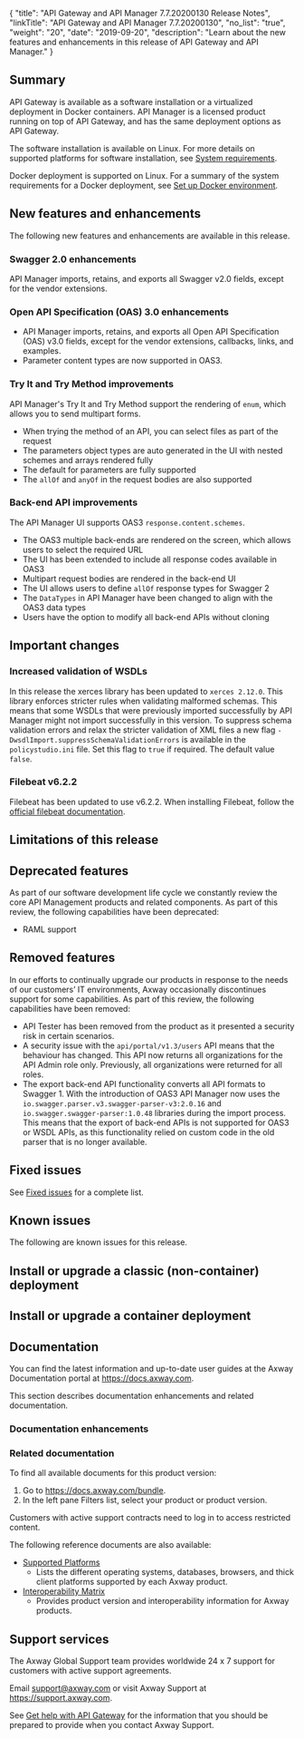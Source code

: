{
    "title": "API Gateway and API Manager 7.7.20200130 Release Notes",
    "linkTitle": "API Gateway and API Manager 7.7.20200130",
    "no_list": "true",
    "weight": "20",
    "date": "2019-09-20",
    "description": "Learn about the new features and enhancements in this release of API Gateway and API Manager."
}

## Summary

API Gateway is available as a software installation or a virtualized deployment in Docker containers. API Manager is a licensed product running on top of API Gateway, and has the same deployment options as API Gateway.

The software installation is available on Linux. For more details on supported platforms for software installation, see [System requirements](/docs/apim_installation/apigtw_install/system_requirements/).

Docker deployment is supported on Linux. For a summary of the system requirements for a Docker deployment, see [Set up Docker environment](/docs/apim_installation/apigw_containers/docker_scripts_prereqs/).

## New features and enhancements

The following new features and enhancements are available in this release.

<!-- Add the new features here -->

### Swagger 2.0 enhancements

API Manager imports, retains, and exports all Swagger v2.0 fields, except for the vendor extensions.

### Open API Specification (OAS) 3.0 enhancements

* API Manager imports, retains, and exports all Open API Specification (OAS) v3.0 fields, except for the vendor extensions, callbacks, links, and examples.
* Parameter content types are now supported in OAS3.

### Try It and Try Method improvements

API Manager's Try It and Try Method support the rendering of `enum`, which allows you to send multipart forms.

* When trying the method of an API, you can select files as part of the request
* The parameters object types are auto generated in the UI with nested schemes and arrays rendered fully
* The default for parameters are fully supported
* The `allOf` and `anyOf` in the request bodies are also supported

### Back-end API improvements

The API Manager UI supports OAS3 `response.content.schemes`.

* The OAS3 multiple back-ends are rendered on the screen, which allows users to select the required URL
* The UI has been extended to include all response codes available in OAS3
* Multipart request bodies are rendered in the back-end UI
* The UI allows users to define `allOf` response types for Swagger 2
* The `DataTypes` in API Manager have been changed to align with the OAS3 data types
* Users have the option to modify all back-end APIs without cloning

## Important changes

<!-- Use this section to describe any changes in the behavior of the product (as a result of features or fixes), for example, new Java system properties in the jvm.xml file. This section could also be used for any important information that doesn't fit elsewhere. -->

### Increased validation of WSDLs
In this release the xerces library has been updated to `xerces 2.12.0`. This library enforces stricter rules when validating malformed schemas. This means that some WSDLs that were previously imported successfully by API Manager might not import successfully in this version. To suppress schema validation errors and relax the stricter validation of XML files a new flag `-DwsdlImport.suppressSchemaValidationErrors` is available in the `policystudio.ini` file. Set this flag to `true` if required. The default value `false`.

### Filebeat v6.2.2
Filebeat has been updated to use v6.2.2. When installing Filebeat, follow the [official filebeat documentation](https://www.elastic.co/guide/en/beats/filebeat/6.6/index.html).

## Limitations of this release

<!-- Add any limitations here -->

## Deprecated features

<!-- Add features that are deprecated here -->

As part of our software development life cycle we constantly review the core API Management products and related components. As part of this review, the following capabilities have been deprecated:

* RAML support

## Removed features

<!-- Add features that are removed here -->

In our efforts to continually upgrade our products in response to the needs of our customers’ IT environments, Axway occasionally discontinues support for some capabilities. As part of this review, the following capabilities have been removed:

* API Tester has been removed from the product as it presented a security risk in certain scenarios.
* A security issue with the `api/portal/v1.3/users` API means that the behaviour has changed. This API now returns all organizations for the API Admin role only. Previously, all organizations were returned for all roles.
* The export back-end API functionality converts all API formats to Swagger 1. With the introduction of OAS3 API Manager now uses the `io.swagger.parser.v3.swagger-parser-v3:2.0.16` and `io.swagger.swagger-parser:1.0.48` libraries during the import process. This means that the export of back-end APIs is not supported for OAS3 or WSDL APIs, as this functionality relied on custom code in the old parser that is no longer available. 

## Fixed issues

<!-- Fixed issues are maintained in another topic -->

See [Fixed issues](/docs/apim_relnotes/20200130_apimgr_relnotes/fixed_issues/) for a complete list.

## Known issues

The following are known issues for this release.

<!-- Add the known issues here -->

## Install or upgrade a classic (non-container) deployment

<!-- Add install instructions here -->

## Install or upgrade a container deployment

<!-- Add install instructions here -->

## Documentation

You can find the latest information and up-to-date user guides at the Axway Documentation portal at <https://docs.axway.com>.

This section describes documentation enhancements and related documentation.

### Documentation enhancements

<!-- Add a summary of doc changes or enhancements here-->

### Related documentation

To find all available documents for this product version:

1. Go to <https://docs.axway.com/bundle>.
2. In the left pane Filters list, select your product or product version.

Customers with active support contracts need to log in to access restricted content.

The following reference documents are also available:

* [Supported Platforms](https://docs.axway.com/bundle/Axway_Products_SupportedPlatforms_allOS_en)
    * Lists the different operating systems, databases, browsers, and thick client platforms supported by each Axway product.
* [Interoperability Matrix](https://docs.axway.com/bundle/Axway_Products_InteroperabilityMatrix_allOS_en)
    * Provides product version and interoperability information for Axway products.

## Support services

The Axway Global Support team provides worldwide 24 x 7 support for customers with active support agreements.

Email <support@axway.com> or visit Axway Support at <https://support.axway.com>.

See [Get help with API Gateway](/docs/apim_administration/apigtw_admin/trblshoot_get_help/) for the information that you should be prepared to provide when you contact Axway Support.
